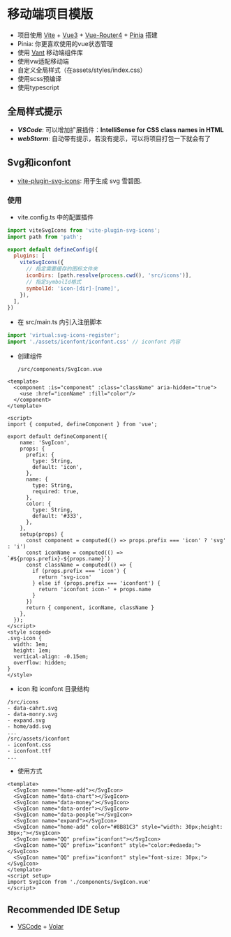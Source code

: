 # 移动端项目模版

- 项目使用 [Vite](https://vitejs.cn/) + [Vue3](https://v3.cn.vuejs.org/) + [Vue-Router4](https://next.router.vuejs.org/zh/) + [Pinia](https://pinia.vuejs.org/) 搭建
- Pinia: 你更喜欢使用的vue状态管理
- 使用 [Vant](https://vant-contrib.gitee.io/vant/v3/#/zh-CN) 移动端组件库
- 使用vw适配移动端
- 自定义全局样式（在assets/styles/index.css）
- 使用scss预编译
- 使用typescript

## 全局样式提示

- **_VSCode_**: 可以增加扩展插件：**IntelliSense for CSS class names in HTML**
- **_webStorm_**: 自动带有提示，若没有提示，可以将项目打包一下就会有了

## Svg和iconfont

- [vite-plugin-svg-icons](https://github.com/vbenjs/vite-plugin-svg-icons/blob/HEAD/README.zh_CN.md): 用于生成 svg 雪碧图.

### 使用

- vite.config.ts 中的配置插件
```javascript
import viteSvgIcons from 'vite-plugin-svg-icons';
import path from 'path';

export default defineConfig({
  plugins: [
    viteSvgIcons({
      // 指定需要缓存的图标文件夹
      iconDirs: [path.resolve(process.cwd(), 'src/icons')],
      // 指定symbolId格式
      symbolId: 'icon-[dir]-[name]',
    }),
  ],
})
```
- 在 src/main.ts 内引入注册脚本
```javascript
import 'virtual:svg-icons-register';
import './assets/iconfont/iconfont.css' // iconfont 内容
```
- 创建组件

  `/src/components/SvgIcon.vue`

```vue
<template>
  <component :is="component" :class="className" aria-hidden="true">
    <use :href="iconName" :fill="color"/>
  </component>
</template>

<script>
import { computed, defineComponent } from 'vue';

export default defineComponent({
    name: 'SvgIcon',
    props: {
      prefix: {
        type: String,
        default: 'icon',
      },
      name: {
        type: String,
        required: true,
      },
      color: {
        type: String,
        default: '#333',
      },
    },
    setup(props) {
      const component = computed(() => props.prefix === 'icon' ? 'svg' : 'i')
      const iconName = computed(() => `#${props.prefix}-${props.name}`)
      const className = computed(() => {
        if (props.prefix === 'icon') {
          return 'svg-icon'
        } else if (props.prefix === 'iconfont') {
          return 'iconfont icon-' + props.name
        }
      })
      return { component, iconName, className }
    },
  });
</script>
<style scoped>
.svg-icon {
  width: 1em;
  height: 1em;
  vertical-align: -0.15em;
  overflow: hidden;
}
</style>
```
- icon 和 iconfont 目录结构
```text
/src/icons
- data-cahrt.svg
- data-monry.svg
- expand.svg
- home/add.svg
...
/src/assets/iconfont
- iconfont.css
- iconfont.ttf
...
```
- 使用方式
```vue
<template>
  <SvgIcon name="home-add"></SvgIcon>
  <SvgIcon name="data-chart"></SvgIcon>
  <SvgIcon name="data-money"></SvgIcon>
  <SvgIcon name="data-order"></SvgIcon>
  <SvgIcon name="data-people"></SvgIcon>
  <SvgIcon name="expand"></SvgIcon>
  <SvgIcon name="home-add" color="#8B81C3" style="width: 30px;height: 30px;"></SvgIcon>
  <SvgIcon name="QQ" prefix="iconfont"></SvgIcon>
  <SvgIcon name="QQ" prefix="iconfont" style="color:#edaeda;"></SvgIcon>
  <SvgIcon name="QQ" prefix="iconfont" style="font-size: 30px;"></SvgIcon>
</template>
<script setup>
import SvgIcon from './components/SvgIcon.vue'
</script>
```

## Recommended IDE Setup

- [VSCode](https://code.visualstudio.com/) + [Volar](https://marketplace.visualstudio.com/items?itemName=johnsoncodehk.volar)

